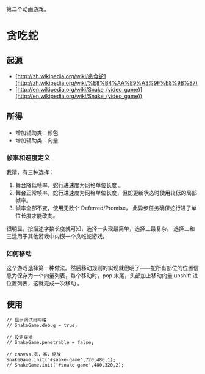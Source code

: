 第二个动画游戏。

# 贪吃蛇

## 起源

* [http://zh.wikipedia.org/wiki/贪食蛇](http://zh.wikipedia.org/wiki/%E8%B4%AA%E9%A3%9F%E8%9B%87)
* [http://en.wikipedia.org/wiki/Snake_(video_game)](http://en.wikipedia.org/wiki/Snake_(video_game))

## 所得
	
* 增加辅助类：颜色
* 增加辅助类：向量

### 帧率和速度定义

我猜，有三种选择：

1. 舞台降低帧率，蛇行进速度为网格单位长度 。
2. 舞台正常帧率，蛇行进速度为网格单位长度，但蛇更新状态时使用较低的局部帧率。
3. 帧率全部不变，使用无数个 Deferred/Promise， 此异步任务确保蛇行进了单位长度才能改向。

很明显，按描述字数长度就可知，选择一实现最简单，选择三最复杂。
选择二和三适用于其他游戏中内嵌一个贪吃蛇游戏。

### 如何移动

这个游戏选择第一种做法。然后移动规则的实现就很明了——蛇所有部位的位置信息为保存为一个向量列表，每个移动时，pop 末尾，头部加上移动向量 unshift 进位置列表，这就完成一次移动 。

## 使用

```
// 显示调试用网格
// SnakeGame.debug = true;

// 设定穿墙
// SnakeGame.penetrable = false;

// canvas,宽，高，缩放
SnakeGame.init('#snake-game',720,480,1);
// SnakeGame.init('#snake-game',480,320,2);
```